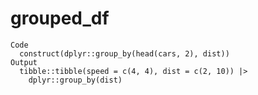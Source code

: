# grouped_df

    Code
      construct(dplyr::group_by(head(cars, 2), dist))
    Output
      tibble::tibble(speed = c(4, 4), dist = c(2, 10)) |>
        dplyr::group_by(dist)

